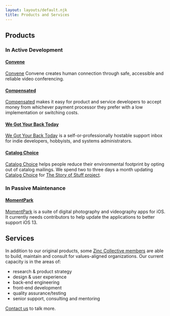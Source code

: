 ```yaml
---
layout: layouts/default.njk
title: Products and Services
---
```


## Products

### In Active Development

#### [Convene]

[Convene] Convene creates human connection through safe, accessible and reliable video conferencing.

#### [Compensated]

[Compensated] makes it easy for product and service developers to accept money from whichever payment processor they prefer with a low implementation or switching costs.

#### [We Got Your Back Today]

[We Got Your Back Today] is a self-or-professionally hostable support inbox for indie developers, hobbyists, and systems administrators.

#### [Catalog Choice]

[Catalog Choice] helps people reduce their environmental footprint by opting out of catalog mailings. We spend two to three days a month updating [Catalog Choice] for [The Story of Stuff project].

### In Passive Maintenance

#### [MomentPark]

[MomentPark] is a suite of digital photography and videography apps for iOS. It currently needs contributors to help update the applications to better support iOS 13.

[Convene]: https://www.zinc.coop/convene
[Compensated]: https://github.com/zinc-collective/compensated
[We Got Your Back Today]: https://www.wegotyourback.today
[Catalog Choice]: https://www.catalogchoice.org
[The Story of Stuff project]: https://storyofstuff.org
[MomentPark]: https://www.momentpark.com

## Services

In addition to our original products, some [Zinc Collective members](/people) are able to build, maintain and consult for values-aligned organizations. Our current capacity is in the areas of:

* research & product strategy
* design & user experience
* back-end engineering
* front-end development
* quality assurance/testing
* senior support, consulting and mentoring

 [Contact us](/contact-us) to talk more.
